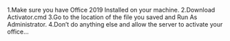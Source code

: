 1.Make sure you have Office 2019 Installed on your machine.
2.Download Activator.cmd
3.Go to the location of the file you saved and Run As Administrator.
4.Don’t do anything else and allow the server to activate your office…

